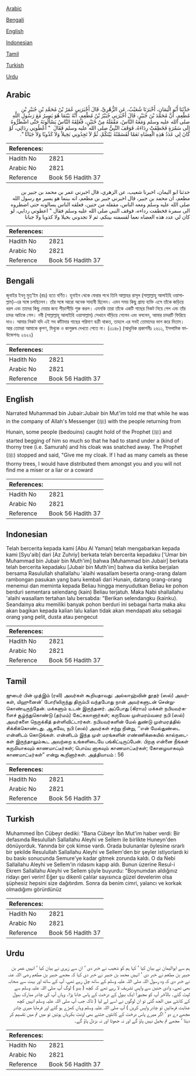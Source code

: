 [Arabic](#arabic)

[Bengali](#bengali)

[English](#english)

[Indonesian](#indonesian)

[Tamil](#tamil)

[Turkish](#turkish)

[Urdu](#urdu)

## Arabic


<div dir="rtl" lang="ar" style={{fontSize:'larger',backgroundColor:'#f8f9fa',padding:20}}>
حَدَّثَنَا أَبُو الْيَمَانِ، أَخْبَرَنَا شُعَيْبٌ، عَنِ الزُّهْرِيِّ، قَالَ أَخْبَرَنِي عُمَرُ بْنُ مُحَمَّدِ بْنِ جُبَيْرِ بْنِ مُطْعِمٍ، أَنَّ مُحَمَّدَ بْنَ جُبَيْرٍ، قَالَ أَخْبَرَنِي جُبَيْرُ بْنُ مُطْعِمٍ، أَنَّهُ بَيْنَمَا هُوَ يَسِيرُ مَعَ رَسُولِ اللَّهِ صلى الله عليه وسلم وَمَعَهُ النَّاسُ، مَقْفَلَهُ مِنْ حُنَيْنٍ، فَعَلِقَهُ النَّاسُ يَسْأَلُونَهُ حَتَّى اضْطَرُّوهُ إِلَى سَمُرَةٍ فَخَطِفَتْ رِدَاءَهُ، فَوَقَفَ النَّبِيُّ صلى الله عليه وسلم فَقَالَ ‏ "‏ أَعْطُونِي رِدَائِي، لَوْ كَانَ لِي عَدَدُ هَذِهِ الْعِضَاهِ نَعَمًا لَقَسَمْتُهُ بَيْنَكُمْ، ثُمَّ لاَ تَجِدُونِي بَخِيلاً وَلاَ كَذُوبًا وَلاَ جَبَانًا ‏"‏‏.‏
</div>
<div style={{backgroundColor:'#f8f9fa',padding:20, marginBottom: 10}}><table> <thead> <tr> <th>References:</th> <th></th> </tr> </thead> <tbody><tr><td>Hadith No</td><td>2821</td></tr><tr><td>Arabic No</td><td>2821</td></tr><tr><td>Reference</td><td>Book 56 Hadith 37</td></tr></tbody></table></div>


<div dir="rtl" lang="ar" style={{fontSize:'larger',backgroundColor:'#f8f9fa',padding:20}}>
حدثنا ابو اليمان، اخبرنا شعيب، عن الزهري، قال اخبرني عمر بن محمد بن جبير بن مطعم، ان محمد بن جبير، قال اخبرني جبير بن مطعم، انه بينما هو يسير مع رسول الله صلى الله عليه وسلم ومعه الناس، مقفله من حنين، فعلقه الناس يسالونه حتى اضطروه الى سمرة فخطفت رداءه، فوقف النبي صلى الله عليه وسلم فقال " اعطوني ردايي، لو كان لي عدد هذه العضاه نعما لقسمته بينكم، ثم لا تجدوني بخيلا ولا كذوبا ولا جبانا
</div>
<div style={{backgroundColor:'#f8f9fa',padding:20, marginBottom: 10}}><table> <thead> <tr> <th>References:</th> <th></th> </tr> </thead> <tbody><tr><td>Hadith No</td><td>2821</td></tr><tr><td>Arabic No</td><td>2821</td></tr><tr><td>Reference</td><td>Book 56 Hadith 37</td></tr></tbody></table></div>

## Bengali


<div dir="ltr" lang="bn" style={{fontSize:'larger',backgroundColor:'#f8f9fa',padding:20}}>
জুবাইর ইবনু মুত্‘ইম (রাঃ) হতে বর্ণিত। হুনাইন থেকে ফেরার পথে তিনি আল্লাহর রাসূল (সাল্লাল্লাহু আলাইহি ওয়াসাল্লাম)-এর সঙ্গে চলছিলেন। তাঁর সঙ্গে আরো অনেক সাহাবী ছিলেন। এমন সময় কিছু গ্রাম্য ব্যক্তি এসে তাঁকে জড়িয়ে ধরল এবং তাদের কিছু দেয়ার জন্য পীড়াপীড়ি শুরু করল। এমনকি তারা তাঁকে একটি গাছের নিকট নিয়ে গেল এবং তাঁর চাদর আটকে গেল। নবী (সাল্লাল্লাহু আলাইহি ওয়াসাল্লাম) সেখানে দাঁড়িয়ে গেলেন এবং বললেন, আমার চাদরটি ফিরিয়ে দাও। আমার নিকট যদি এই সব কাঁটাদার গাছের পরিমাণ বক্রী থাকত, তাহলে এর সবই তোমাদের ভাগ করে দিতাম। আর তোমরা আমাকে কৃপণ, মিথ্যুক ও কাপুরুষ দেখতে পেতে না। (৩১৪৮) (আধুনিক প্রকাশনীঃ ২৬১১, ইসলামিক ফাউন্ডেশনঃ ২৬২২)
</div>
<div style={{backgroundColor:'#f8f9fa',padding:20, marginBottom: 10}}><table> <thead> <tr> <th>References:</th> <th></th> </tr> </thead> <tbody><tr><td>Hadith No</td><td>2821</td></tr><tr><td>Arabic No</td><td>2821</td></tr><tr><td>Reference</td><td>Book 56 Hadith 37</td></tr></tbody></table></div>

## English


<div dir="ltr" lang="en" style={{fontSize:'larger',backgroundColor:'#f8f9fa',padding:20}}>
Narrated Muhammad bin Jubair:Jubair bin Mut'im told me that while he was in the company of Allah's Messenger (ﷺ) with the people returning from Hunain, some people (bedouins) caught hold of the Prophet (ﷺ) and started begging of him so much so that he had to stand under a (kind of thorny tree (i.e. Samurah) and his cloak was snatched away. The Prophet (ﷺ) stopped and said, "Give me my cloak. If I had as many camels as these thorny trees, I would have distributed them amongst you and you will not find me a miser or a liar or a coward
</div>
<div style={{backgroundColor:'#f8f9fa',padding:20, marginBottom: 10}}><table> <thead> <tr> <th>References:</th> <th></th> </tr> </thead> <tbody><tr><td>Hadith No</td><td>2821</td></tr><tr><td>Arabic No</td><td>2821</td></tr><tr><td>Reference</td><td>Book 56 Hadith 37</td></tr></tbody></table></div>

## Indonesian


<div dir="ltr" lang="id" style={{fontSize:'larger',backgroundColor:'#f8f9fa',padding:20}}>
Telah bercerita kepada kami [Abu Al Yaman] telah mengabarkan kepada kami [Syu'aib] dari [Az Zuhriy] berkata telah bercerita kepadaku ['Umar bin Muhammad bin Jubair bin Muth'im] bahwa [Muhammad bin Jubair] berkata telah bercerita kepadaku [Jubair bin Muth'im] bahwa dia ketika berjalan bersama Rasulullah shallallahu 'alaihi wasallam beserta orang-orang dalam rambongan pasukan yang baru kembali dari Hunain, datang orang-orang menemui dan meminta kepada Beliau hingga menyudutkan Beliau ke pohon berduri sementara selendang (kain) Beliau terjatuh. Maka Nabi shallallahu 'alaihi wasallam tertahan lalu bersabda: "Berikan selendangku (kainku). Seandainya aku memiliki banyak pohon berduri ini sebagai harta maka aku akan bagikan kepada kalian lalu kalian tidak akan mendapati aku sebagai orang yang pelit, dusta atau pengecut
</div>
<div style={{backgroundColor:'#f8f9fa',padding:20, marginBottom: 10}}><table> <thead> <tr> <th>References:</th> <th></th> </tr> </thead> <tbody><tr><td>Hadith No</td><td>2821</td></tr><tr><td>Arabic No</td><td>2821</td></tr><tr><td>Reference</td><td>Book 56 Hadith 37</td></tr></tbody></table></div>

## Tamil


<div dir="ltr" lang="ta" style={{fontSize:'larger',backgroundColor:'#f8f9fa',padding:20}}>
ஜுபைர் பின் முத்இம் (ரலி) அவர்கள் கூறியதாவது: அல்லாஹ்வின் தூதர் (ஸல்) அவர்கள், யிஹுனைன்’ போரிலிருந்து திரும்பி வந்தபோது நான் அவர்களுடன் சென்றுகொண்டிருந்தேன். மக்களும் உடன் இருந்தனர். அப்போது (கிராம) மக்கள் நபியவர்களைச் சூழ்ந்துகொண்டு (தர்மம்) கேட்கலானார்கள்; கருவேல முள்மரம்வரை நபி (ஸல்) அவர்களை நெருக்கித் தள்ளிவிட்டார்கள். நபியவர்களின் மேல் துண்டு முள்மரத்தில் சிக்கிக்கொண்டது. ஆகவே, நபி (ஸல்) அவர்கள் சற்று நின்று, ‘‘என் மேல்துண்டை என்னிடம் கொடுங்கள். என்னிடம் இந்த முள் மரங்களின் எண்ணிக்கையில் கால்நடைகள் இருந்தாலும்கூட அவற்றை உங்களிடையே பங்கிட்டிருப்பேன். பிறகு என்னை நீங்கள் கருமியாகவும் காணமாட்டீர்கள்; பொய்ய னாகவும் காணமாட்டீர்கள்; கோழையாகவும் காணமாட்டீர்கள்” என்று கூறினார்கள். அத்தியாயம் : 56
</div>
<div style={{backgroundColor:'#f8f9fa',padding:20, marginBottom: 10}}><table> <thead> <tr> <th>References:</th> <th></th> </tr> </thead> <tbody><tr><td>Hadith No</td><td>2821</td></tr><tr><td>Arabic No</td><td>2821</td></tr><tr><td>Reference</td><td>Book 56 Hadith 37</td></tr></tbody></table></div>

## Turkish


<div dir="ltr" lang="tr" style={{fontSize:'larger',backgroundColor:'#f8f9fa',padding:20}}>
Muhammed İbn Cübeyr dediki: "Bana Cübeyr İbn Mut'im haber verdi: Bir defasında Resulullah Sallallahu Aleyhi ve Sellem ile birlikte Huneyn'den dönüyorduk. Yanında bir çok kimse vardı. Orada bulunanlar öylesine ısrarlı bir şekilde Resulullah Sallallahu Aleyhi ve Sellem'den bir şeyler istiyorlardı ki bu baskı sonucunda Semure'ye kadar gitmek zorunda kaldı. O da Nebi Sallallahu Aleyhi ve Sellem'in ridasını kapıp aldı. Bunun üzerine Resul-i Ekrem Sallallahu Aleyhi ve Sellem şöyle buyurdu: "Boynumdan aldığınız ridayı geri verin! Eğer şu dikenli çalılar sayısınca güzel develerim olsa şüphesiz hepsini size dağıtırdım. Sonra da benim cimri, yalancı ve korkak olmadığımı görürdünüz
</div>
<div style={{backgroundColor:'#f8f9fa',padding:20, marginBottom: 10}}><table> <thead> <tr> <th>References:</th> <th></th> </tr> </thead> <tbody><tr><td>Hadith No</td><td>2821</td></tr><tr><td>Arabic No</td><td>2821</td></tr><tr><td>Reference</td><td>Book 56 Hadith 37</td></tr></tbody></table></div>

## Urdu


<div dir="rtl" lang="ur" style={{fontSize:'larger',backgroundColor:'#f8f9fa',padding:20}}>
ہم سے ابوالیمان نے بیان کیا ‘ کہا ہم کو شعیب نے خبر دی ‘ ان سے زہری نے بیان کیا ‘ انہیں عمر بن جبیر بن مطعم نے خبر دی ‘ انہیں محمد بن جبیر نے خبر دی کہا کہ مجھے جبیر بن مطعم رضی اللہ عنہ نے خبر دی کہ وہ رسول اللہ صلی اللہ علیہ وسلم کے ساتھ چل رہے تھے، آپ کے ساتھ اور بہت سے صحابہ بھی تھے۔ وادی حنین سے واپس تشریف لا رہے تھے کہ کچھ ( بدو ) لوگ آپ صلی اللہ علیہ وسلم سے لپٹ گئے۔ بالآخر آپ کو مجبوراً ایک ببول کے درخت کے پاس جانا پڑا۔ وہاں آپ کی چادر مبارک ببول کے کانٹے میں الجھ گئی تو ان لوگوں نے اسے لے لیا ( تاکہ جب آپ صلی اللہ علیہ وسلم انہیں کچھ عنایت فرمائیں تو چادر واپس کریں ) آپ صلی اللہ علیہ وسلم وہاں کھڑے ہو گئے اور فرمایا میری چادر مجھے دے دو ‘ اگر میرے پاس درخت کے کانٹوں جتنے بھی اونٹ بکریاں ہوتیں تو میں تم میں تقسیم کر دیتا ‘ مجھے تم بخیل نہیں پاؤ گے اور نہ جھوٹا اور نہ بزدل پاؤ گے۔
</div>
<div style={{backgroundColor:'#f8f9fa',padding:20, marginBottom: 10}}><table> <thead> <tr> <th>References:</th> <th></th> </tr> </thead> <tbody><tr><td>Hadith No</td><td>2821</td></tr><tr><td>Arabic No</td><td>2821</td></tr><tr><td>Reference</td><td>Book 56 Hadith 37</td></tr></tbody></table></div>